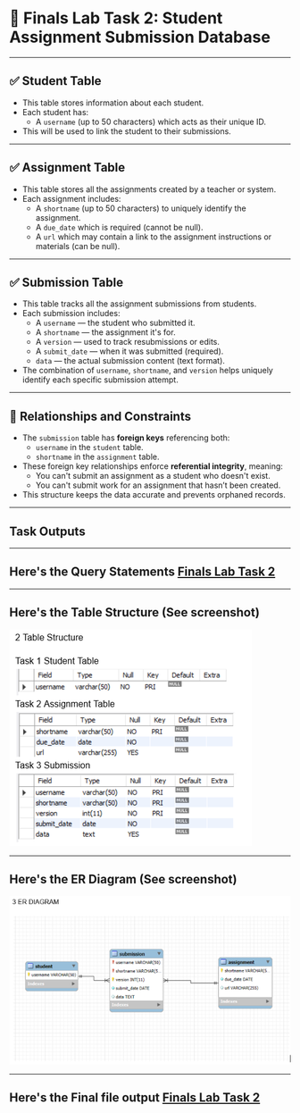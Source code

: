 # 📘 Finals Lab Task 2: Student Assignment Submission Database

---

## ✅ Student Table

- This table stores information about each student.
- Each student has:
  - A `username` (up to 50 characters) which acts as their unique ID.
- This will be used to link the student to their submissions.

---

## ✅ Assignment Table

- This table stores all the assignments created by a teacher or system.
- Each assignment includes:
  - A `shortname` (up to 50 characters) to uniquely identify the assignment.
  - A `due_date` which is required (cannot be null).
  - A `url` which may contain a link to the assignment instructions or materials (can be null).

---

## ✅ Submission Table

- This table tracks all the assignment submissions from students.
- Each submission includes:
  - A `username` — the student who submitted it.
  - A `shortname` — the assignment it's for.
  - A `version` — used to track resubmissions or edits.
  - A `submit_date` — when it was submitted (required).
  - `data` — the actual submission content (text format).
- The combination of `username`, `shortname`, and `version` helps uniquely identify each specific submission attempt.

---

## 🔗 Relationships and Constraints

- The `submission` table has **foreign keys** referencing both:
  - `username` in the `student` table.
  - `shortname` in the `assignment` table.
- These foreign key relationships enforce **referential integrity**, meaning:
  - You can't submit an assignment as a student who doesn't exist.
  - You can't submit work for an assignment that hasn’t been created.
- This structure keeps the data accurate and prevents orphaned records.

---

## Task Outputs

---
## Here's the Query Statements [Finals Lab Task 2](Query%20Statements)

---
## Here's the Table Structure (See screenshot)
![Sample Output](FT2TableStructure.PNG)

---
## Here's the ER Diagram (See screenshot)
![Sample Output](FT2ERDiagram.PNG)

---
## Here's the Final file output [Finals Lab Task 2](Finals%20Lab%20Task%202.sql)
